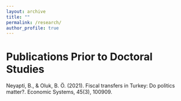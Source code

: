 ```yaml
---
layout: archive
title: ""
permalink: /research/
author_profile: true
---
```





Publications Prior to Doctoral Studies
======

Neyapti, B., & Oluk, B. Ö. (2021). Fiscal transfers in Turkey: Do politics matter?. Economic Systems, 45(3), 100909.






